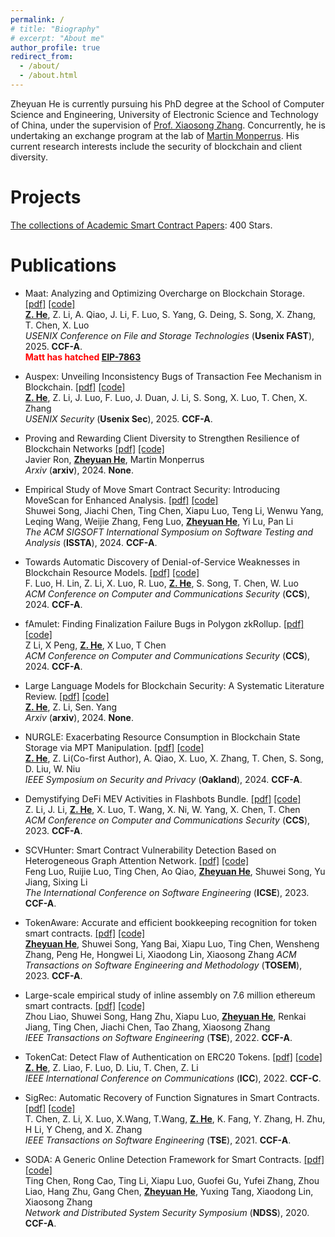 ```yaml
---
permalink: /
# title: "Biography"
# excerpt: "About me"
author_profile: true
redirect_from: 
  - /about/
  - /about.html
---
```


Zheyuan He is currently pursuing his PhD degree at the School of Computer Science and Engineering, University of Electronic Science and Technology of China, under the supervision of [Prof. Xiaosong Zhang](https://faculty.uestc.edu.cn/zhangxiaosong/en/index.htm). Concurrently, he is undertaking an exchange program at the lab of [Martin Monperrus](https://www.monperrus.net/martin/). His current research interests include the security of blockchain and client diversity.


Projects
======
[The collections of Academic Smart Contract Papers](https://github.com/hzysvilla/Academic_Smart_Contract_Papers): 400 Stars.

Publications
======

* Maat: Analyzing and Optimizing Overcharge on Blockchain Storage.
[[pdf]]()
[[code]]() <br>
<u><b>Z. He</b></u>, Z. Li, A. Qiao, J. Li, F. Luo, S. Yang, G. Deing, S. Song, X. Zhang, T. Chen, X. Luo<br>
<i>USENIX Conference on File and Storage Technologies</i> (**Usenix FAST**), 2025. <b>CCF-A</b>.<br>
<span style="color:red; font-weight:bold;">Matt has hatched [EIP-7863](https://github.com/ethereum/EIPs/blob/master/EIPS/eip-7863.md)</span><br>


* Auspex: Unveiling Inconsistency Bugs of Transaction Fee Mechanism in Blockchain.
[[pdf]]()
[[code]]() <br>
<u><b>Z. He</b></u>, Z. Li, J. Luo, F. Luo, J. Duan, J. Li, S. Song, X. Luo, T. Chen, X. Zhang<br>
<i>USENIX Security</i> (**Usenix Sec**), 2025. <b>CCF-A</b>.

* Proving and Rewarding Client Diversity to Strengthen Resilience of Blockchain Networks
[[pdf]](https://arxiv.org/pdf/2411.18401.pdf)
[[code]]() <br>
Javier Ron, <u><b>Zheyuan He</b></u>, Martin Monperrus<br>
<i>Arxiv</i> (**arxiv**), 2024. <b>None</b>.

* Empirical Study of Move Smart Contract Security: Introducing MoveScan for Enhanced Analysis.
[[pdf]]()
[[code]]() <br>
Shuwei Song, Jiachi Chen, Ting Chen, Xiapu Luo, Teng Li, Wenwu Yang, Leqing Wang, Weijie Zhang, Feng Luo, <u><b>Zheyuan He</b></u>, Yi Lu, Pan Li<br>
<i>The ACM SIGSOFT International Symposium on Software Testing and Analysis</i> (**ISSTA**), 2024. <b>CCF-A</b>.

* Towards Automatic Discovery of Denial-of-Service Weaknesses in Blockchain Resource Models.
[[pdf]](https://ffeng-luo.github.io/papers/ccs24.pdf)
[[code]]() <br>
F. Luo, H. Lin, Z. Li, X. Luo, R. Luo, <u><b>Z. He</b></u>, S. Song, T. Chen, W. Luo<br>
<i>ACM Conference on Computer and Communications Security</i> (**CCS**), 2024. <b>CCF-A</b>.

* fAmulet: Finding Finalization Failure Bugs in Polygon zkRollup.
[[pdf]](https://arxiv.org/pdf/2410.12210)
[[code]]() <br>
Z Li, X Peng, <u><b>Z. He</b></u>, X Luo, T Chen<br>
<i>ACM Conference on Computer and Communications Security</i> (**CCS**), 2024. <b>CCF-A</b>.

* Large Language Models for Blockchain Security: A Systematic Literature Review.
[[pdf]](https://arxiv.org/pdf/2403.14280.pdf)
[[code]]() <br>
<u><b>Z. He</b></u>, Z. Li, Sen. Yang<br>
<i>Arxiv</i> (**arxiv**), 2024. <b>None</b>.

* NURGLE: Exacerbating Resource Consumption in Blockchain State Storage via MPT Manipulation. 
[[pdf]](https://csdl-downloads.ieeecomputer.org/proceedings/sp/2024/3130/00/313000a125.pdf)
[[code]]() <br>
<u><b>Z. He</b></u>, Z. Li(Co-first Author), A. Qiao, X. Luo, X. Zhang, T. Chen, S. Song, D. Liu, W. Niu<br>
<i>IEEE Symposium on Security and Privacy</i> (**Oakland**), 2024. <b>CCF-A</b>.

* Demystifying DeFi MEV Activities in Flashbots Bundle. 
[[pdf]](https://zzzihao-li.github.io/papers/CCS23_Bundle_MEV_full_version.pdf)
[[code]]() <br>
Z. Li, J. Li, <u><b>Z. He</b></u>, X. Luo, T. Wang, X. Ni, W. Yang, X. Chen, T. Chen<br>
<i>ACM Conference on Computer and Communications Security</i> (**CCS**), 2023. <b>CCF-A</b>.

* SCVHunter: Smart Contract Vulnerability Detection Based on Heterogeneous Graph Attention Network. 
[[pdf]]()
[[code]]() <br>
Feng Luo, Ruijie Luo, Ting Chen, Ao Qiao, <u><b>Zheyuan He</b></u>, Shuwei Song, Yu Jiang, Sixing Li<br>
<i>The International Conference on Software Engineering</i> (**ICSE**), 2023. <b>CCF-A</b>.

* TokenAware: Accurate and efficient bookkeeping recognition for token smart contracts. 
[[pdf]](https://web.archive.org/web/20220831142046id_/https://dl.acm.org/doi/pdf/10.1145/3560263)
[[code]](https://github.com/hzysvilla/TokenAware_TOSEM23) <br>
<u><b>Zheyuan He</b></u>, Shuwei Song, Yang Bai, Xiapu Luo, Ting Chen, Wensheng Zhang, Peng He, Hongwei Li, Xiaodong Lin, Xiaosong Zhang
<i>ACM Transactions on Software Engineering and Methodology</i> (**TOSEM**), 2023. <b>CCF-A</b>.

* Large-scale empirical study of inline assembly on 7.6 million ethereum smart contracts. 
[[pdf]](https://drive.google.com/file/d/111l8_vf7Gt7RxygjuBM8WQWLTQL700jY/view)
[[code]]() <br>
Zhou Liao, Shuwei Song, Hang Zhu, Xiapu Luo, <u><b>Zheyuan He</b></u>, Renkai Jiang, Ting Chen, Jiachi Chen, Tao Zhang, Xiaosong Zhang<br>
<i>IEEE Transactions on Software Engineering</i> (**TSE**), 2022. <b>CCF-A</b>.


* TokenCat: Detect Flaw of Authentication on ERC20 Tokens. 
[[pdf]](https://github.com/hzysvilla/TokenCat_ICC22/blob/main/TokenCat_paper.pdf)
[[code]](https://github.com/hzysvilla/TokenCat_ICC22) <br>
<u><b>Z. He</b></u>, Z. Liao, F. Luo, D. Liu, T. Chen, Z. Li<br>
<i>IEEE International Conference on Communications</i> (**ICC**), 2022. <b>CCF-C</b>.

* SigRec: Automatic Recovery of Function Signatures in Smart Contracts. 
[[pdf]](https://www4.comp.polyu.edu.hk/~csxluo/SigRec.pdf)
[[code]]() <br>
T. Chen, Z. Li, X. Luo, X.Wang, T.Wang, <u><b>Z. He</b></u>, K. Fang, Y. Zhang, H. Zhu, H Li, Y Cheng, and X. Zhang<br>
<i>IEEE Transactions on Software Engineering</i> (**TSE**), 2021. <b>CCF-A</b>.

* SODA: A Generic Online Detection Framework for Smart Contracts. 
[[pdf]](https://www4.comp.polyu.edu.hk/~csxluo/SODA.pdf)
[[code]](https://github.com/pandabox-dev/SODA) <br>
Ting Chen, Rong Cao, Ting Li, Xiapu Luo, Guofei Gu, Yufei Zhang, Zhou Liao, Hang Zhu, Gang Chen, <u><b>Zheyuan He</b></u>, Yuxing Tang, Xiaodong Lin, Xiaosong Zhang<br>
<i>Network and Distributed System Security Symposium</i> (**NDSS**), 2020. <b>CCF-A</b>.

